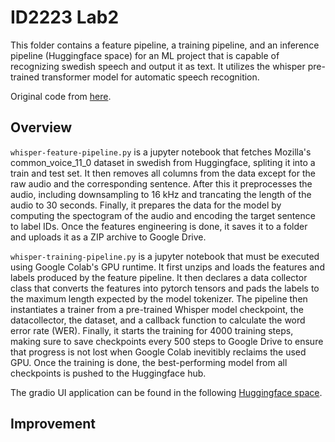# ID2223 Lab2
This folder contains a feature pipeline, a training pipeline, and an inference pipeline (Huggingface space) for
an ML project that is capable of recognizing swedish speech and output it as text. It utilizes the whisper
pre-trained transformer model for automatic speech recognition.

Original code from [here](https://github.com/ID2223KTH/id2223kth.github.io/blob/master/assignments/lab2/swedish_fine_tune_whisper.ipynb).

## Overview

`whisper-feature-pipeline.py` is a jupyter notebook that fetches Mozilla's common_voice_11_0 dataset in swedish
from Huggingface, spliting it into a train and test set. It then removes all columns from the data except for the
raw audio and the corresponding sentence. After this it preprocesses the audio, including downsampling to 16 kHz
and trancating the length of the audio to 30 seconds. Finally, it prepares the data for the model by computing the
spectogram of the audio and encoding the target sentence to label IDs. Once the features engineering is done,
it saves it to a folder and uploads it as a ZIP archive to Google Drive.

`whisper-training-pipeline.py` is a jupyter notebook that must be executed using Google Colab's GPU runtime.
It first unzips and loads the features and labels produced by the feature pipeline. It then declares a data
collector class that converts the features into pytorch tensors and pads the labels to the maximum length
expected by the model tokenizer. The pipeline then instantiates a trainer from a pre-trained Whisper model
checkpoint, the datacollector, the dataset, and a callback function to calculate the word error rate (WER).
Finally, it starts the training for 4000 training steps, making sure to save checkpoints every 500 steps
to Google Drive to ensure that progress is not lost when Google Colab inevitibly reclaims the used GPU.
Once the training is done, the best-performing model from all checkpoints is pushed to the Huggingface hub.

The gradio UI application can be found in the following [Huggingface space](https://huggingface.co/spaces/SodraZatre/lab2-whisper).

## Improvement

